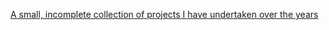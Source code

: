 [A small, incomplete collection of projects I have undertaken over the years](https://docs.google.com/viewer?url=https://raw.githubusercontent.com/li9i/portfolio/master/portfolio.pdf)
